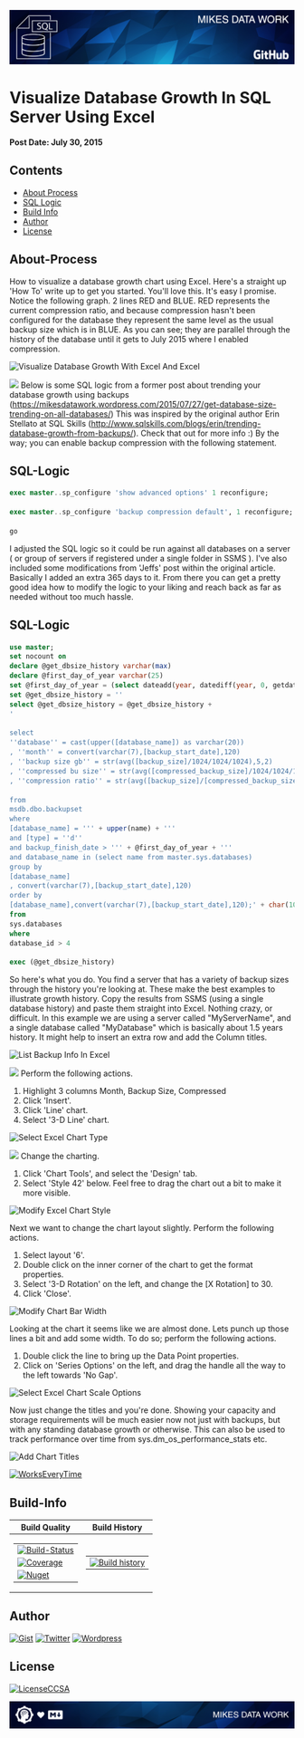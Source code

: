 ![MIKES DATA WORK GIT REPO](https://raw.githubusercontent.com/mikesdatawork/images/master/git_mikes_data_work_banner_01.png "Mikes Data Work")        

# Visualize Database Growth In SQL Server Using Excel
**Post Date: July 30, 2015**      



## Contents    
- [About Process](##About-Process)  
- [SQL Logic](#SQL-Logic)  
- [Build Info](#Build-Info)  
- [Author](#Author)  
- [License](#License)       

## About-Process

<p>How to visualize a database growth chart using Excel. Here's a straight up 'How To' write up to get you started. You'll love this. It's easy I promise. Notice the following graph. 2 lines RED and BLUE. RED represents the current compression ratio, and because compression hasn't been configured for the database they represent the same level as the usual backup size which is in BLUE. As you can see; they are parallel through the history of the database until it gets to July 2015 where I enabled compression.</p>

![Visualize Database Growth With Excel And Excel]( https://mikesdatawork.files.wordpress.com/2015/07/image002.jpg "Visualize Database Growth With SQL")
 
![]( https://mikesdatawork.files.wordpress.com/2015/07/image002.jpg "") 
Below is some SQL logic from a former post about trending your database growth using backups (https://mikesdatawork.wordpress.com/2015/07/27/get-database-size-trending-on-all-databases/) This was inspired by the original author Erin Stellato at SQL Skills (http://www.sqlskills.com/blogs/erin/trending-database-growth-from-backups/). Check that out for more info :)
By the way; you can enable backup compression with the following statement.


## SQL-Logic
```SQL
exec master..sp_configure 'show advanced options' 1 reconfigure;
 
exec master..sp_configure 'backup compression default', 1 reconfigure;
 
go
```
I adjusted the SQL logic so it could be run against all databases on a server ( or group of servers if registered under a single folder in SSMS ). I've also included some modifications from 'Jeffs' post within the original article. Basically I added an extra 365 days to it. From there you can get a pretty good idea how to modify the logic to your liking and reach back as far as needed without too much hassle.</p>   


   
## SQL-Logic
```SQL
use master;
set nocount on
declare @get_dbsize_history varchar(max)
declare @first_day_of_year varchar(25)
set @first_day_of_year = (select dateadd(year, datediff(year, 0, getdate()), 0)) -365 --> Go back to the first of the year plus 1 extra year (365 days)
set @get_dbsize_history = ''
select @get_dbsize_history = @get_dbsize_history +
'
 
select
''database'' = cast(upper([database_name]) as varchar(20))
, ''month'' = convert(varchar(7),[backup_start_date],120)
, ''backup size gb'' = str(avg([backup_size]/1024/1024/1024),5,2)
, ''compressed bu size'' = str(avg([compressed_backup_size]/1024/1024/1024),5,2)
, ''compression ratio'' = str(avg([backup_size]/[compressed_backup_size]),5,2)
 
from
msdb.dbo.backupset
where
[database_name] = ''' + upper(name) + '''
and [type] = ''d''
and backup_finish_date > ''' + @first_day_of_year + '''
and database_name in (select name from master.sys.databases)
group by
[database_name]
, convert(varchar(7),[backup_start_date],120)
order by
[database_name],convert(varchar(7),[backup_start_date],120);' + char(10) + char(10)
from
sys.databases
where
database_id > 4
 
exec (@get_dbsize_history)
```
So here's what you do. You find a server that has a variety of backup sizes through the history you're looking at. These make the best examples to illustrate growth history. Copy the results from SSMS (using a single database history) and paste them straight into Excel. Nothing crazy, or difficult. In this example we are using a server called "MyServerName", and a single database called "MyDatabase" which is basically about 1.5 years history. It might help to insert an extra row and add the Column titles.

![List Backup Info In Excel]( https://mikesdatawork.files.wordpress.com/2015/07/image0032.jpg "list backup info in excel")
 
![](https://mikesdatawork.files.wordpress.com/2015/07/image0032.jpg"")
Perform the following actions.
1. Highlight 3 columns Month, Backup Size, Compressed
2. Click 'Insert'.
3. Click 'Line' chart.
4. Select '3-D Line' chart.

![Select Excel Chart Type]( https://mikesdatawork.files.wordpress.com/2015/07/image005.jpg "Select Excel Chart Type")
 
![](https://mikesdatawork.files.wordpress.com/2015/07/image005.jpg"")
Change the charting.
1. Click 'Chart Tools', and select the 'Design' tab.
2. Select 'Style 42' below.
Feel free to drag the chart out a bit to make it more visible.

![Modify Excel Chart Style]( https://mikesdatawork.files.wordpress.com/2015/07/image006.jpg "modify chart style")
 
Next we want to change the chart layout slightly. Perform the following actions.
1. Select layout '6'.
2. Double click on the inner corner of the chart to get the format properties.
3. Select '3-D Rotation' on the left, and change the [X Rotation] to 30.
4. Click 'Close'.

![Modify Chart Bar Width]( https://mikesdatawork.files.wordpress.com/2015/07/image007.jpg "Modify Chart Bar Width")
 
Looking at the chart it seems like we are almost done. Lets punch up those lines a bit and add some width. To do so; perform the following actions.
1. Double click the line to bring up the Data Point properties.
2. Click on 'Series Options' on the left, and drag the handle all the way to the left towards 'No Gap'.

![Select Excel Chart Scale Options]( https://mikesdatawork.files.wordpress.com/2015/07/image008.jpg "Select Excel Chart Scale Options")
 
Now just change the titles and you're done. Showing your capacity and storage requirements will be much easier now not just with backups, but with any standing database growth or otherwise. This can also be used to track performance over time from sys.dm_os_performance_stats etc.

![Add Chart Titles]( https://mikesdatawork.files.wordpress.com/2015/07/image009.jpg "Add Chart Titles")
 



[![WorksEveryTime](https://forthebadge.com/images/badges/60-percent-of-the-time-works-every-time.svg)](https://shitday.de/)

## Build-Info

| Build Quality | Build History |
|--|--|
|<table><tr><td>[![Build-Status](https://ci.appveyor.com/api/projects/status/pjxh5g91jpbh7t84?svg?style=flat-square)](#)</td></tr><tr><td>[![Coverage](https://coveralls.io/repos/github/tygerbytes/ResourceFitness/badge.svg?style=flat-square)](#)</td></tr><tr><td>[![Nuget](https://img.shields.io/nuget/v/TW.Resfit.Core.svg?style=flat-square)](#)</td></tr></table>|<table><tr><td>[![Build history](https://buildstats.info/appveyor/chart/tygerbytes/resourcefitness)](#)</td></tr></table>|

## Author

[![Gist](https://img.shields.io/badge/Gist-MikesDataWork-<COLOR>.svg)](https://gist.github.com/mikesdatawork)
[![Twitter](https://img.shields.io/badge/Twitter-MikesDataWork-<COLOR>.svg)](https://twitter.com/mikesdatawork)
[![Wordpress](https://img.shields.io/badge/Wordpress-MikesDataWork-<COLOR>.svg)](https://mikesdatawork.wordpress.com/)

      
## License
[![LicenseCCSA](https://img.shields.io/badge/License-CreativeCommonsSA-<COLOR>.svg)](https://creativecommons.org/share-your-work/licensing-types-examples/)

![Mikes Data Work](https://raw.githubusercontent.com/mikesdatawork/images/master/git_mikes_data_work_banner_02.png "Mikes Data Work")

